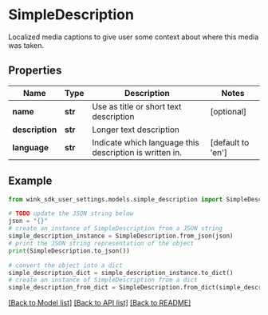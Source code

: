 # SimpleDescription

Localized media captions to give user some context about where this media was taken.

## Properties

Name | Type | Description | Notes
------------ | ------------- | ------------- | -------------
**name** | **str** | Use as title or short text description | [optional] 
**description** | **str** | Longer text description | 
**language** | **str** | Indicate which language this description is written in. | [default to 'en']

## Example

```python
from wink_sdk_user_settings.models.simple_description import SimpleDescription

# TODO update the JSON string below
json = "{}"
# create an instance of SimpleDescription from a JSON string
simple_description_instance = SimpleDescription.from_json(json)
# print the JSON string representation of the object
print(SimpleDescription.to_json())

# convert the object into a dict
simple_description_dict = simple_description_instance.to_dict()
# create an instance of SimpleDescription from a dict
simple_description_from_dict = SimpleDescription.from_dict(simple_description_dict)
```
[[Back to Model list]](../README.md#documentation-for-models) [[Back to API list]](../README.md#documentation-for-api-endpoints) [[Back to README]](../README.md)


